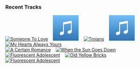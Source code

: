 ### Recent Tracks
[<img src='https://lastfm.freetls.fastly.net/i/u/300x300/d83fb646a9013e5445b4c3a6e1f752b5.png' width='16%' height='16%' alt='Someone To Love'>](https://www.last.fm/music/atomic%2btom/_/someone%2bto%2blove)&nbsp;&nbsp;&nbsp;&nbsp;[<img src='https://github.com/atfinke/atfinke/blob/master/placeholder.jpeg?raw=true' width='16%' height='16%' alt='Jump In'>](https://www.last.fm/music/atomic%2bdrum%2bassembly/_/jump%2bin)&nbsp;&nbsp;&nbsp;&nbsp;[<img src='https://lastfm.freetls.fastly.net/i/u/300x300/1b6665a665ebd775d89050cc3f41c1fc.png' width='16%' height='16%' alt='Trojans'>](https://www.last.fm/music/atlas%2bgenius/_/trojans)&nbsp;&nbsp;&nbsp;&nbsp;[<img src='https://github.com/atfinke/atfinke/blob/master/placeholder.jpeg?raw=true' width='16%' height='16%' alt='Healing'>](https://www.last.fm/music/arlissa/_/healing)&nbsp;&nbsp;&nbsp;&nbsp;[<img src='https://lastfm.freetls.fastly.net/i/u/300x300/45869cddc3bc444a4f544113f81fd777.png' width='16%' height='16%' alt='My Hearts Always Yours'>](https://www.last.fm/music/arkells/_/my%2bheart%2527s%2balways%2byours)&nbsp;&nbsp;&nbsp;&nbsp;<br>[<img src='https://lastfm.freetls.fastly.net/i/u/300x300/053829a0cd6d4d5d95070b1542cb3f96.png' width='16%' height='16%' alt='A Certain Romance'>](https://www.last.fm/music/arctic%2bmonkeys/_/a%2bcertain%2bromance)&nbsp;&nbsp;&nbsp;&nbsp;[<img src='https://lastfm.freetls.fastly.net/i/u/300x300/053829a0cd6d4d5d95070b1542cb3f96.png' width='16%' height='16%' alt='When the Sun Goes Down'>](https://www.last.fm/music/arctic%2bmonkeys/_/when%2bthe%2bsun%2bgoes%2bdown)&nbsp;&nbsp;&nbsp;&nbsp;[<img src='https://lastfm.freetls.fastly.net/i/u/300x300/705f6109de0143da8050188598fd4781.png' width='16%' height='16%' alt='Fluorescent Adolescent'>](https://www.last.fm/music/arctic%2bmonkeys/_/fluorescent%2badolescent)&nbsp;&nbsp;&nbsp;&nbsp;[<img src='https://lastfm.freetls.fastly.net/i/u/300x300/705f6109de0143da8050188598fd4781.png' width='16%' height='16%' alt='Old Yellow Bricks'>](https://www.last.fm/music/arctic%2bmonkeys/_/old%2byellow%2bbricks)&nbsp;&nbsp;&nbsp;&nbsp;[<img src='https://lastfm.freetls.fastly.net/i/u/300x300/705f6109de0143da8050188598fd4781.png' width='16%' height='16%' alt='Fluorescent Adolescent'>](https://www.last.fm/music/arctic%2bmonkeys/_/fluorescent%2badolescent)&nbsp;&nbsp;&nbsp;&nbsp;<br>